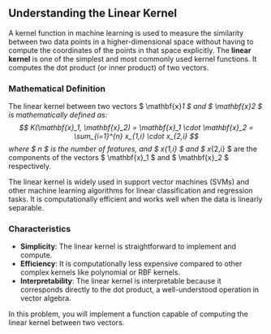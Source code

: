 
## Understanding the Linear Kernel

A kernel function in machine learning is used to measure the similarity between two data points in a higher-dimensional space without having to compute the coordinates of the points in that space explicitly. The **linear kernel** is one of the simplest and most commonly used kernel functions. It computes the dot product (or inner product) of two vectors.

### Mathematical Definition
The linear kernel between two vectors $ \mathbf{x}_1 $ and $ \mathbf{x}_2 $ is mathematically defined as:
$$
K(\mathbf{x}_1, \mathbf{x}_2) = \mathbf{x}_1 \cdot \mathbf{x}_2 = \sum_{i=1}^{n} x_{1,i} \cdot x_{2,i}
$$
where $ n $ is the number of features, and $ x_{1,i} $ and $ x_{2,i} $ are the components of the vectors $ \mathbf{x}_1 $ and $ \mathbf{x}_2 $ respectively.

The linear kernel is widely used in support vector machines (SVMs) and other machine learning algorithms for linear classification and regression tasks. It is computationally efficient and works well when the data is linearly separable.

### Characteristics
- **Simplicity**: The linear kernel is straightforward to implement and compute.
- **Efficiency**: It is computationally less expensive compared to other complex kernels like polynomial or RBF kernels.
- **Interpretability**: The linear kernel is interpretable because it corresponds directly to the dot product, a well-understood operation in vector algebra.

In this problem, you will implement a function capable of computing the linear kernel between two vectors.
